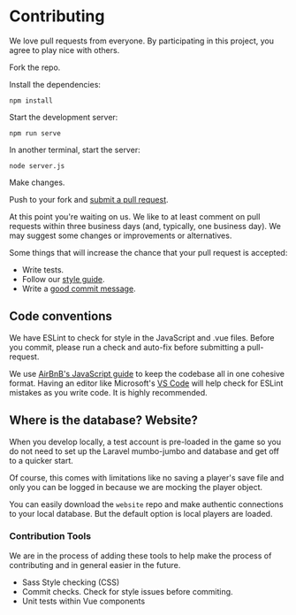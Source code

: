 # Contributing

We love pull requests from everyone. By participating in this project, you agree to play nice with others.

Fork the repo.

Install the dependencies:

    npm install

Start the development server:

    npm run serve

In another terminal, start the server:

    node server.js

Make changes.

Push to your fork and [submit a pull request][pr].

[pr]: https://github.com/Delaford/game/compare/

At this point you're waiting on us. We like to at least comment on pull requests within three business days (and, typically, one business day). We may suggest some changes or improvements or alternatives.

Some things that will increase the chance that your pull request is accepted:

* Write tests.
* Follow our [style guide][style].
* Write a [good commit message][commit].

[style]: https://github.com/airbnb/javascript
[commit]: http://tbaggery.com/2008/04/19/a-note-about-git-commit-messages.html

## Code conventions

We have ESLint to check for style in the JavaScript and .vue files. Before you commit, please run a check and auto-fix before submitting a pull-request.

We use [AirBnB's JavaScript guide](https://github.com/airbnb/javascript) to keep the codebase all in one cohesive format. Having an editor like Microsoft's [VS Code](https://code.visualstudio.com/) will help check for ESLint mistakes as you write code. It is highly recommended.

## Where is the database? Website?

When you develop locally, a test account is pre-loaded in the game so you do not need to set up the Laravel mumbo-jumbo and database and get off to a quicker start.

Of course, this comes with limitations like no saving a player's save file and only you can be logged in because we are mocking the player object.

You can easily download the `website` repo and make authentic connections to your local database. But the default option is local players are loaded.

### Contribution Tools
We are in the process of adding these tools to help make the process of contributing and in general easier in the future.

- Sass Style checking (CSS)
- Commit checks. Check for style issues before commiting.
- Unit tests within Vue components
